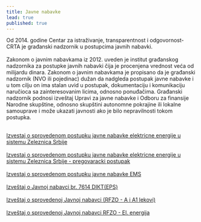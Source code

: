 ```yaml
---
title: Javne nabavke
lead: true
published: true
---
```


<div class='justify' >
Od 2014. godine Centar za istraživanje, transparentnost i odgovornost- CRTA je građanski nadzornik u postupcima javnih nabavki.
<br/> <br/>
Zakonom o javnim nabavkama iz 2012. uveden je institut građanskog nadzornika za postupke javnih nabavki čija je procenjena vrednost veća od milijardu dinara. Zakonom o javnim nabavkama je propisano da je građanski nadzornik (NVO ili pojedinac) dužan da nadgleda postupak javne nabavke i u tom cilju on ima stalan uvid u postupak, dokumentaciju i komunikaciju naručioca sa zainteresovanim licima, odnosno ponuđačima. Građanski nadzornik podnosi izveštaj Upravi za javne nabavke i Odboru za finansije Narodne skupštine, odnosno skupštini autonomne pokrajine ili lokalne samouprave i može ukazati javnosti ako je bilo nepravilnosti tokom postupka.
<br/> <br/> 
</div>

[Izvestaj o sprovedenom postupku javne nabavke elektricne energije u sistemu Zeleznica Srbije ]({{site.baseurl}}/skladište/pdf/javne-nabavke/Izvestaj_o_sprovedenom_postupku_javne_nabavke_elektricne_energije_u_sistemu_Zeleznica_Srbije.pdf)<br/><br/>
[Izvestaj o sprovedenom postupku javne nabavke elektricne energije u sistemu Zeleznica Srbije - pregovaracki postupak ]({{site.baseurl}}/skladište/pdf/javne-nabavke/Izvestaj_o_sprovedenom_postupku_javne_nabavke_elektricne_energije_u_sistemu_Zeleznica_Srbije_-_pregovaracki_postupak.pdf)<br/><br/>
[Izvestaj o sprovedenom postupku javne nabavke EMS]({{site.baseurl}}/skladište/pdf/javne-nabavke/Izvestaj_o_sprovedenom_postupku_javne_nabavke_EMS.pdf)<br/><br/>
[Izveštaj o Javnoj nabavci br. 7614 DIКТ(EPS) ]({{site.baseurl}}/skladište/pdf/javne-nabavke/Izvestaj_o__Javnoj_nabavci_br_7614_DIКТ(EPS).pdf)<br/><br/>
[Izveštaj o sprovedenoj Javnoj nabavci (RFZO - A i A1 lekovi) ]({{site.baseurl}}/skladište/pdf/javne-nabavke/Izvestaj_o_sprovedenoj_Javnoj_nabavci_(RFZO_-_A_i_A1_lekovi).pdf)<br/><br/>
[Izveštaj o sprovedenoj Javnoj nabavci RFZO - El. energija ]({{site.baseurl}}/skladište/pdf/javne-nabavke/Izvestaj_o_sprovedenoj_Javnoj_nabavci_RFZO_-_El._energija.pdf)<br/><br/>
